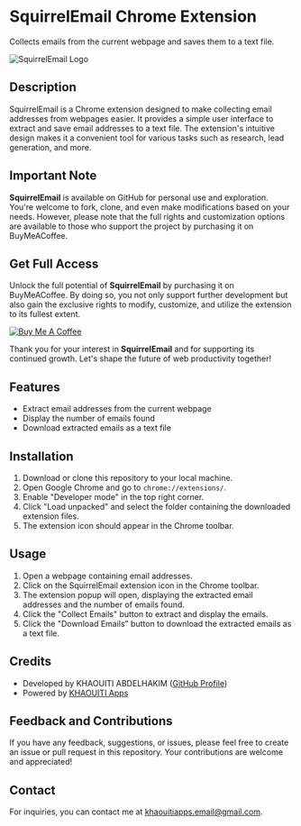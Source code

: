 # SquirrelEmail Chrome Extension

Collects emails from the current webpage and saves them to a text file.

![SquirrelEmail Logo](images/icon128.png)

## Description

SquirrelEmail is a Chrome extension designed to make collecting email addresses from webpages easier. It provides a simple user interface to extract and save email addresses to a text file. The extension's intuitive design makes it a convenient tool for various tasks such as research, lead generation, and more.


## Important Note

**SquirrelEmail** is available on GitHub for personal use and exploration. You're welcome to fork, clone, and even make modifications based on your needs. However, please note that the full rights and customization options are available to those who support the project by purchasing it on BuyMeACoffee.

## Get Full Access

Unlock the full potential of **SquirrelEmail** by purchasing it on BuyMeACoffee. By doing so, you not only support further development but also gain the exclusive rights to modify, customize, and utilize the extension to its fullest extent.

[![Buy Me A Coffee](https://img.buymeacoffee.com/button-api/?text=Buy%20me%20a%20coffee&emoji=&slug=your-coffee-link&button_colour=FFDD00&font_colour=000000&font_family=Cookie&outline_colour=000000&coffee_colour=ffffff)](https://your-coffee-link-here.com)

Thank you for your interest in **SquirrelEmail** and for supporting its continued growth. Let's shape the future of web productivity together!


## Features

- Extract email addresses from the current webpage
- Display the number of emails found
- Download extracted emails as a text file

## Installation

1. Download or clone this repository to your local machine.
2. Open Google Chrome and go to `chrome://extensions/`.
3. Enable "Developer mode" in the top right corner.
4. Click "Load unpacked" and select the folder containing the downloaded extension files.
5. The extension icon should appear in the Chrome toolbar.

## Usage

1. Open a webpage containing email addresses.
2. Click on the SquirrelEmail extension icon in the Chrome toolbar.
3. The extension popup will open, displaying the extracted email addresses and the number of emails found.
4. Click the "Collect Emails" button to extract and display the emails.
5. Click the "Download Emails" button to download the extracted emails as a text file.

## Credits

- Developed by KHAOUITI ABDELHAKIM ([GitHub Profile](https://github.com/khaouitiabdelhakim))
- Powered by [KHAOUITI Apps](https://khaouitiapps.web.app/)

## Feedback and Contributions

If you have any feedback, suggestions, or issues, please feel free to create an issue or pull request in this repository. Your contributions are welcome and appreciated!

## Contact

For inquiries, you can contact me at [khaouitiapps.email@gmail.com](mailto:khaouitiapps.email@gmail.com).
